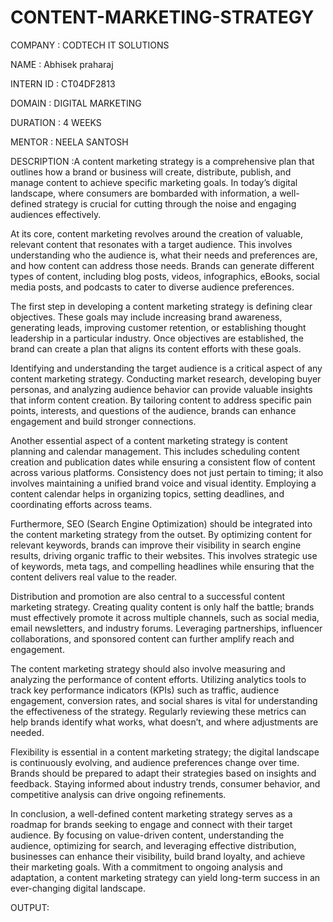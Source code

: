 # CONTENT-MARKETING-STRATEGY

COMPANY : CODTECH IT SOLUTIONS 

NAME : Abhisek praharaj

INTERN ID : CT04DF2813

DOMAIN : DIGITAL MARKETING 

DURATION : 4 WEEKS 

MENTOR : NEELA SANTOSH 

DESCRIPTION :A content marketing strategy is a comprehensive plan that outlines how a brand or business will create, distribute, publish, and manage content to achieve specific marketing goals. In today’s digital landscape, where consumers are bombarded with information, a well-defined strategy is crucial for cutting through the noise and engaging audiences effectively.

At its core, content marketing revolves around the creation of valuable, relevant content that resonates with a target audience. This involves understanding who the audience is, what their needs and preferences are, and how content can address those needs. Brands can generate different types of content, including blog posts, videos, infographics, eBooks, social media posts, and podcasts to cater to diverse audience preferences.

The first step in developing a content marketing strategy is defining clear objectives. These goals may include increasing brand awareness, generating leads, improving customer retention, or establishing thought leadership in a particular industry. Once objectives are established, the brand can create a plan that aligns its content efforts with these goals.

Identifying and understanding the target audience is a critical aspect of any content marketing strategy. Conducting market research, developing buyer personas, and analyzing audience behavior can provide valuable insights that inform content creation. By tailoring content to address specific pain points, interests, and questions of the audience, brands can enhance engagement and build stronger connections.

Another essential aspect of a content marketing strategy is content planning and calendar management. This includes scheduling content creation and publication dates while ensuring a consistent flow of content across various platforms. Consistency does not just pertain to timing; it also involves maintaining a unified brand voice and visual identity. Employing a content calendar helps in organizing topics, setting deadlines, and coordinating efforts across teams.

Furthermore, SEO (Search Engine Optimization) should be integrated into the content marketing strategy from the outset. By optimizing content for relevant keywords, brands can improve their visibility in search engine results, driving organic traffic to their websites. This involves strategic use of keywords, meta tags, and compelling headlines while ensuring that the content delivers real value to the reader.

Distribution and promotion are also central to a successful content marketing strategy. Creating quality content is only half the battle; brands must effectively promote it across multiple channels, such as social media, email newsletters, and industry forums. Leveraging partnerships, influencer collaborations, and sponsored content can further amplify reach and engagement.

The content marketing strategy should also involve measuring and analyzing the performance of content efforts. Utilizing analytics tools to track key performance indicators (KPIs) such as traffic, audience engagement, conversion rates, and social shares is vital for understanding the effectiveness of the strategy. Regularly reviewing these metrics can help brands identify what works, what doesn’t, and where adjustments are needed.

Flexibility is essential in a content marketing strategy; the digital landscape is continuously evolving, and audience preferences change over time. Brands should be prepared to adapt their strategies based on insights and feedback. Staying informed about industry trends, consumer behavior, and competitive analysis can drive ongoing refinements.

In conclusion, a well-defined content marketing strategy serves as a roadmap for brands seeking to engage and connect with their target audience. By focusing on value-driven content, understanding the audience, optimizing for search, and leveraging effective distribution, businesses can enhance their visibility, build brand loyalty, and achieve their marketing goals. With a commitment to ongoing analysis and adaptation, a content marketing strategy can yield long-term success in an ever-changing digital landscape. 

OUTPUT:
